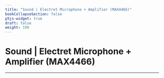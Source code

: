 ```yaml
---
title: "Sound | Electret Microphone + Amplifier (MAX4466)"
bookCollapseSection: false
p5js-widget: true
draft: false
weight: 100
---
```


# Sound | Electret Microphone + Amplifier (MAX4466)

---


